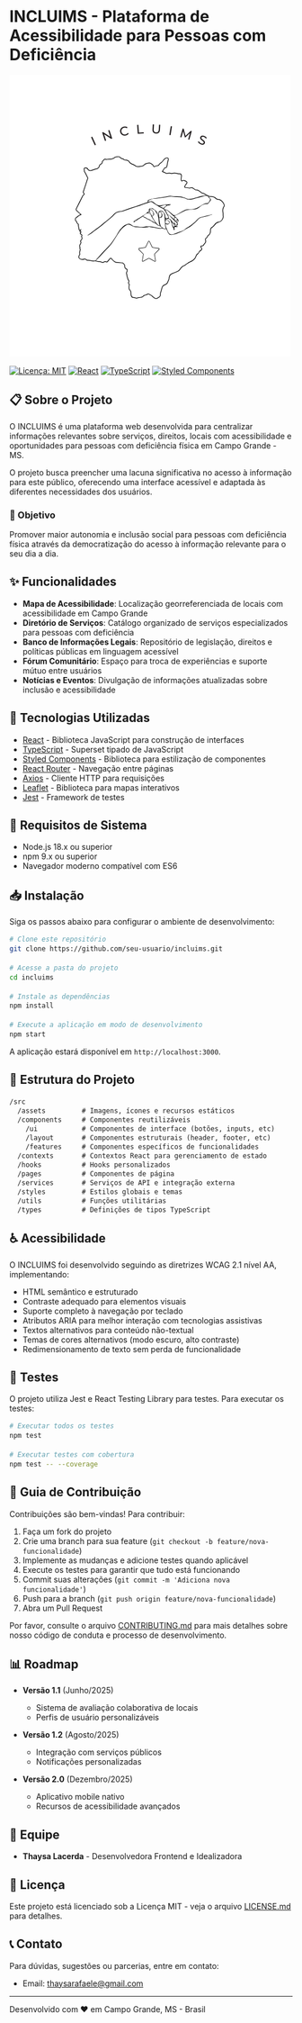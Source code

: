 # INCLUIMS - Plataforma de Acessibilidade para Pessoas com Deficiência

![Logo do INCLUIMS](./src/assets/images/IncluiMS_Logos/4.png)

[![Licença: MIT](https://img.shields.io/badge/Licença-MIT-blue.svg)](https://opensource.org/licenses/MIT)
[![React](https://img.shields.io/badge/React-18.2.0-61dafb.svg)](https://reactjs.org/)
[![TypeScript](https://img.shields.io/badge/TypeScript-5.0.4-3178c6.svg)](https://www.typescriptlang.org/)
[![Styled Components](https://img.shields.io/badge/Styled%20Components-6.0.0-db7093.svg)](https://styled-components.com/)

## 📋 Sobre o Projeto

O INCLUIMS é uma plataforma web desenvolvida para centralizar informações relevantes sobre serviços, direitos, locais com acessibilidade e oportunidades para pessoas com deficiência física em Campo Grande - MS. 

O projeto busca preencher uma lacuna significativa no acesso à informação para este público, oferecendo uma interface acessível e adaptada às diferentes necessidades dos usuários.

### 🎯 Objetivo

Promover maior autonomia e inclusão social para pessoas com deficiência física através da democratização do acesso à informação relevante para o seu dia a dia.

## ✨ Funcionalidades

- **Mapa de Acessibilidade**: Localização georreferenciada de locais com acessibilidade em Campo Grande
- **Diretório de Serviços**: Catálogo organizado de serviços especializados para pessoas com deficiência
- **Banco de Informações Legais**: Repositório de legislação, direitos e políticas públicas em linguagem acessível
- **Fórum Comunitário**: Espaço para troca de experiências e suporte mútuo entre usuários
- **Notícias e Eventos**: Divulgação de informações atualizadas sobre inclusão e acessibilidade

## 🚀 Tecnologias Utilizadas

- [React](https://reactjs.org/) - Biblioteca JavaScript para construção de interfaces
- [TypeScript](https://www.typescriptlang.org/) - Superset tipado de JavaScript
- [Styled Components](https://styled-components.com/) - Biblioteca para estilização de componentes
- [React Router](https://reactrouter.com/) - Navegação entre páginas
- [Axios](https://axios-http.com/) - Cliente HTTP para requisições
- [Leaflet](https://leafletjs.com/) - Biblioteca para mapas interativos
- [Jest](https://jestjs.io/) - Framework de testes

## 🔧 Requisitos de Sistema

- Node.js 18.x ou superior
- npm 9.x ou superior
- Navegador moderno compatível com ES6

## 📥 Instalação

Siga os passos abaixo para configurar o ambiente de desenvolvimento:

```bash
# Clone este repositório
git clone https://github.com/seu-usuario/incluims.git

# Acesse a pasta do projeto
cd incluims

# Instale as dependências
npm install

# Execute a aplicação em modo de desenvolvimento
npm start
```

A aplicação estará disponível em `http://localhost:3000`.

## 🔨 Estrutura do Projeto

```
/src
  /assets         # Imagens, ícones e recursos estáticos
  /components     # Componentes reutilizáveis
    /ui           # Componentes de interface (botões, inputs, etc)
    /layout       # Componentes estruturais (header, footer, etc)
    /features     # Componentes específicos de funcionalidades
  /contexts       # Contextos React para gerenciamento de estado
  /hooks          # Hooks personalizados
  /pages          # Componentes de página
  /services       # Serviços de API e integração externa
  /styles         # Estilos globais e temas
  /utils          # Funções utilitárias
  /types          # Definições de tipos TypeScript
```

## ♿ Acessibilidade

O INCLUIMS foi desenvolvido seguindo as diretrizes WCAG 2.1 nível AA, implementando:

- HTML semântico e estruturado
- Contraste adequado para elementos visuais
- Suporte completo à navegação por teclado
- Atributos ARIA para melhor interação com tecnologias assistivas
- Textos alternativos para conteúdo não-textual
- Temas de cores alternativos (modo escuro, alto contraste)
- Redimensionamento de texto sem perda de funcionalidade

## 🧪 Testes

O projeto utiliza Jest e React Testing Library para testes. Para executar os testes:

```bash
# Executar todos os testes
npm test

# Executar testes com cobertura
npm test -- --coverage
```

## 📝 Guia de Contribuição

Contribuições são bem-vindas! Para contribuir:

1. Faça um fork do projeto
2. Crie uma branch para sua feature (`git checkout -b feature/nova-funcionalidade`)
3. Implemente as mudanças e adicione testes quando aplicável
4. Execute os testes para garantir que tudo está funcionando
5. Commit suas alterações (`git commit -m 'Adiciona nova funcionalidade'`)
6. Push para a branch (`git push origin feature/nova-funcionalidade`)
7. Abra um Pull Request

Por favor, consulte o arquivo [CONTRIBUTING.md](./CONTRIBUTING.md) para mais detalhes sobre nosso código de conduta e processo de desenvolvimento.

## 📊 Roadmap

- **Versão 1.1** (Junho/2025)
  - Sistema de avaliação colaborativa de locais
  - Perfis de usuário personalizáveis
  
- **Versão 1.2** (Agosto/2025)
  - Integração com serviços públicos
  - Notificações personalizadas
  
- **Versão 2.0** (Dezembro/2025)
  - Aplicativo mobile nativo
  - Recursos de acessibilidade avançados

## 👥 Equipe

- **Thaysa Lacerda** - Desenvolvedora Frontend e Idealizadora

## 📜 Licença

Este projeto está licenciado sob a Licença MIT - veja o arquivo [LICENSE.md](./LICENSE.md) para detalhes.

## 📞 Contato

Para dúvidas, sugestões ou parcerias, entre em contato:

- Email: thaysarafaele@gmail.com

---

Desenvolvido com ❤️ em Campo Grande, MS - Brasil